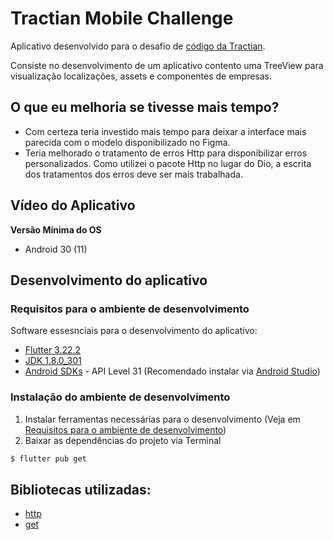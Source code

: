 # Tractian Mobile Challenge

Aplicativo desenvolvido para o desafio de [código da Tractian](https://github.com/tractian/challenges/tree/main/mobile).

Consiste no desenvolvimento de um aplicativo contento uma TreeView para visualização localizações, assets e componentes de empresas. 

## O que eu melhoria se tivesse mais tempo?
- Com certeza teria investido mais tempo para deixar a interface mais parecida com o modelo disponibilizado no Figma.
- Teria melhorado o tratamento de erros Http para disponibilizar erros personalizados. Como utilizei o pacote Http no lugar do Dio, a escrita dos tratamentos dos erros deve ser mais trabalhada.

## Vídeo do Aplicativo



**Versão Mínima do OS**

- Android 30 (11)

## Desenvolvimento do aplicativo
### Requisitos para o ambiente de desenvolvimento

Software essesnciais para o desenvolvimento do aplicativo:

- [Flutter 3.22.2](https://docs.flutter.dev/development/tools/sdk/releases)
- [JDK 1.8.0_301](https://www.oracle.com/br/java/technologies/javase/javase8-archive-downloads.html) 
- [Android SDKs](https://developer.android.com/about/versions/12/setup-sdk) - API Level 31 (Recomendado instalar via [Android Studio](https://developer.android.com/studio))

### Instalação do ambiente de desenvolvimento

1. Instalar ferramentas necessárias para o desenvolvimento (Veja em [Requisitos para o ambiente de desenvolvimento](#requisitos-para-o-ambiente-de-desenvolvimento))
2. Baixar as dependências do projeto via Terminal

```sh
$ flutter pub get
```

## Bibliotecas utilizadas:

- [http](https://pub.dev/packages/http)
- [get](https://pub.dev/packages/get)